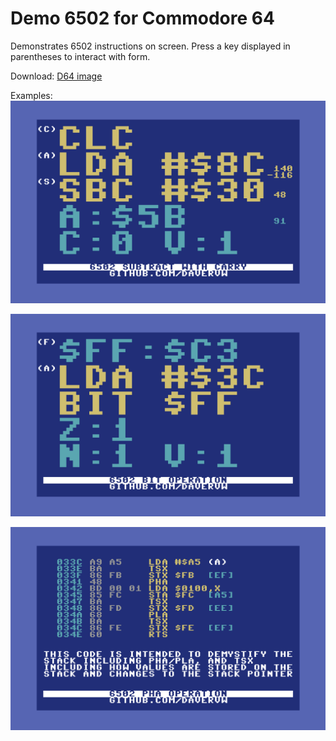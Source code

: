 # Demo 6502 for Commodore 64 #

Demonstrates 6502 instructions on screen. Press a key displayed in parentheses to interact with form.

Download:
[D64 image](demo6502.d64)

Examples:
![subtract example](sbc.png)

![bit example](bit.png)

![pha example](pha.png)